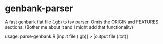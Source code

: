 # genbank-parser
A fast genbank flat file (.gb) to tsv parser. Omits the ORIGIN and FEATURES sections.
(Bother me about it and I might add that functionality)

usage:
parse-genbank.R [input file (.gb)] > [output file (.txt)]
